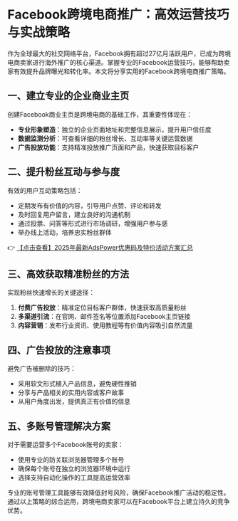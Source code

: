 # Facebook跨境电商推广：高效运营技巧与实战策略

作为全球最大的社交网络平台，Facebook拥有超过27亿月活跃用户，已成为跨境电商卖家进行海外推广的核心渠道。掌握专业的Facebook运营技巧，能够帮助卖家有效提升品牌曝光和转化率。本文将分享实用的Facebook跨境电商推广策略。

## 一、建立专业的企业商业主页

创建Facebook商业主页是跨境电商的基础工作，其重要性体现在：

- **专业形象塑造**：独立的企业页面地址和完整信息展示，提升用户信任度
- **数据监测分析**：可查看详细的粉丝增长、互动率等关键运营数据
- **广告投放功能**：支持精准投放推广页面和产品，快速获取目标客户

## 二、提升粉丝互动与参与度

有效的用户互动策略包括：

- 定期发布有价值的内容，引导用户点赞、评论和转发
- 及时回复用户留言，建立良好的沟通机制
- 通过投票、问答等形式进行市场调研，增强用户参与感
- 举办线上活动，培养忠实粉丝群体

👉 [【点击查看】2025年最新AdsPower优惠码及特价活动方案汇总](https://bit.ly/adspower_free)

## 三、高效获取精准粉丝的方法

实现粉丝快速增长的关键途径：

1. **付费广告投放**：精准定位目标客户群体，快速获取高质量粉丝
2. **多渠道引流**：在官网、邮件签名等位置添加Facebook主页链接
3. **内容营销**：发布行业资讯、使用教程等有价值内容吸引自然流量

## 四、广告投放的注意事项

避免广告被删除的技巧：

- 采用软文形式植入产品信息，避免硬性推销
- 分享与产品相关的实用内容或客户故事
- 从用户角度出发，提供真正有价值的信息

## 五、多账号管理解决方案

对于需要运营多个Facebook账号的卖家：

- 使用专业的防关联浏览器管理多个账号
- 确保每个账号在独立的浏览器环境中运行
- 选择支持自动化操作的工具提高运营效率

专业的账号管理工具能够有效降低封号风险，确保Facebook推广活动的稳定性。通过以上策略的综合运用，跨境电商卖家可以在Facebook平台上建立持久的竞争优势。